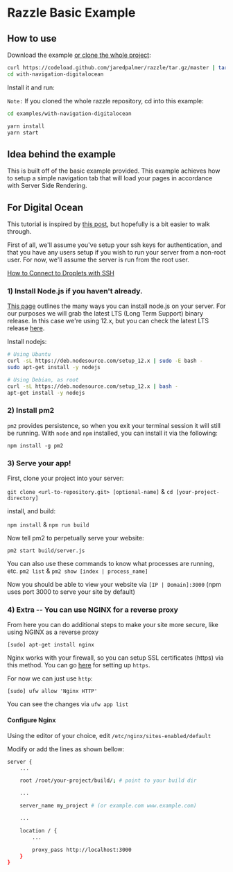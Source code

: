 # Razzle Basic Example

## How to use
Download the example [or clone the whole project](https://github.com/jaredpalmer/razzle.git):

```bash
curl https://codeload.github.com/jaredpalmer/razzle/tar.gz/master | tar -xz --strip=2 razzle-master/examples/with-navigation-digitalocean
cd with-navigation-digitalocean
```

Install it and run:

`Note:` If you cloned the whole razzle repository, cd into this example:

```bash
cd examples/with-navigation-digitalocean
```

```bash
yarn install
yarn start
```

## Idea behind the example

This is built off of the basic example provided.  This example achieves how to setup a simple navigation tab that will load your pages in accordance with Server Side Rendering.

## For Digital Ocean
This tutorial is inspired by [this post](https://hackernoon.com/start-to-finish-deploying-a-react-app-on-digitalocean-bcfae9e6d01b), but hopefully is a bit easier to walk through.

First of all, we'll assume you've setup your ssh keys for authentication, and that you have any users setup if you wish to run your server from a non-root user.  For now, we'll assume the server is run from the root user.

[How to Connect to Droplets with SSH](https://www.digitalocean.com/docs/droplets/how-to/connect-with-ssh/)

### 1) Install Node.js if you haven't already.

[This page](https://nodejs.org/en/download/package-manager/) outlines the many ways you can install node.js on your server. For our purposes we will grab the latest LTS (Long Term Support) binary release.  In this case we're using 12.x, but you can check the latest LTS release [here](https://nodejs.org/en/download/).

Install nodejs:
```bash
# Using Ubuntu
curl -sL https://deb.nodesource.com/setup_12.x | sudo -E bash -
sudo apt-get install -y nodejs

# Using Debian, as root
curl -sL https://deb.nodesource.com/setup_12.x | bash -
apt-get install -y nodejs
```

### 2) Install pm2

`pm2` provides persistence, so when you exit your terminal session it will still be running.  With `node` and `npm` installed, you can install it via the following:

`npm install -g pm2`

### 3) Serve your app!

First, clone your project into your server:

`git clone <url-to-repository.git> [optional-name]` & `cd [your-project-directory]`

install, and build:

`npm install` & `npm run build`

Now tell pm2 to perpetually serve your website:

`pm2 start build/server.js`

You can also use these commands to know what processes are running, etc.
`pm2 list` & `pm2 show [index | process_name]`

Now you should be able to view your website via `[IP | Domain]:3000` (npm uses port 3000 to serve your site by default)

### 4) Extra -- You can use NGINX for a reverse proxy
From here you can do additional steps to make your site more secure, like using NGINX as a reverse proxy

`[sudo] apt-get install nginx`

Nginx works with your firewall, so you can setup SSL certificates (https) via this method.  You can go [here](https://www.digitalocean.com/community/tutorials/how-to-install-an-ssl-certificate-from-a-commercial-certificate-authority) for setting up `https`.

For now we can just use `http`:

`[sudo] ufw allow 'Nginx HTTP'`

You can see the changes via `ufw app list`

#### Configure Nginx

Using the editor of your choice, edit `/etc/nginx/sites-enabled/default`

Modify or add the lines as shown bellow:
```bash
server {
    ...

    root /root/your-project/build/; # point to your build dir

    ...

    server_name my_project # (or example.com www.example.com)

    ...

    location / {
        ...

        proxy_pass http://localhost:3000
    }
}
```

